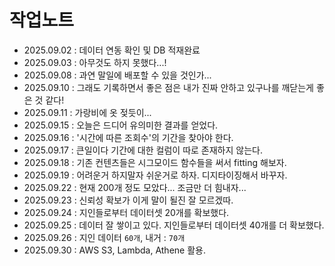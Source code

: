 # 작업노트

- 2025.09.02 : 데이터 연동 확인 및 DB 적재완료
- 2025.09.03 : 아무것도 하지 못했다...!
- 2025.09.08 : 과연 말일에 배포할 수 있을 것인가...
- 2025.09.10 : 그래도 기록하면서 좋은 점은 내가 진짜 안하고 있구나를 깨닫는게 좋은 것 같다!
- 2025.09.11 : 가랑비에 옷 젖듯이...
- 2025.09.15 : 오늘은 드디어 유의미한 결과를 얻었다.
- 2025.09.16 : '시간에 따른 조회수'의 기간을 찾아야 한다.
- 2025.09.17 : 큰일이다 기간에 대한 컬럼이 따로 존재하지 않는다.
- 2025.09.18 : 기존 컨텐츠들은 시그모이드 함수들을 써서 fitting 해보자.
- 2025.09.19 : 어려운거 하지말자 쉬운거로 하자. 디지타이징해서 바꾸자.
- 2025.09.22 : 현재 200개 정도 모았다... 조금만 더 힘내자...
- 2025.09.23 : 신뢰성 확보가 이게 말이 될진 잘 모르겠따.
- 2025.09.24 : 지인들로부터 데이터셋 20개를 확보했다.
- 2025.09.25 : 데이터 잘 쌓이고 있다. 지인들로부터 데이터셋 40개를 더 확보했다.
- 2025.09.26 : 지인 데이터 `60개`, 내거 : `70개`
- 2025.09.30 : AWS S3, Lambda, Athene 활용.
